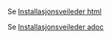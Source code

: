 Se [Installasjonsveileder html](https://htmlpreview.github.io/?https://github.com/kartverket/sosi-installasjonsveileder/blob/main/index.html)

Se [Installasjonsveileder adoc](https://htmlpreview.github.io/?https://github.com/kartverket/sosi-installasjonsveileder/blob/main/InstallasjonerV3a2.adoc)
